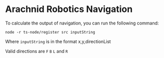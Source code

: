 #  Arachnid Robotics Navigation

To calculate the output of navigation, you can run the following command:
```
node -r ts-node/register src inputString
```
Where `inputString` is in the format x,y,directionList

Valid directions are `F` `B` `L` and `R`
